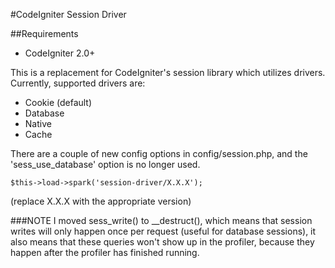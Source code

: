 #CodeIgniter Session Driver

##Requirements
* CodeIgniter 2.0+

This is a replacement for CodeIgniter's session library which utilizes drivers. Currently, supported drivers are:

* Cookie (default)
* Database
* Native
* Cache

There are a couple of new config options in config/session.php, and the 'sess_use_database' option is no longer used.

	$this->load->spark('session-driver/X.X.X');

(replace X.X.X with the appropriate version)

###NOTE
I moved sess_write() to __destruct(), which means that session writes will only happen once per request (useful for database sessions), it also means that these queries won't show up in the profiler, because they happen after the profiler has finished running.